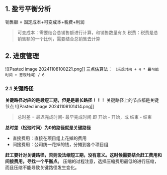 ## 1. 盈亏平衡分析
销售额 = 固定成本+可变成本+税费+利润

> 可变成本：需要结合总销售额进行计算，和销售数量有关
> 税费：税费是总销售额的一个比例，需要结合总销售去计算
## 2. 进度管理
![[Pasted image 20241108100221.png]]
三点估算法：
`（乐观时间 + 4 * 最可能时间 + 悲观时间）/ 6`

### 2.1 关键路径
**关键路径对应的是最短工期，但是是最长路径！！！**
关键路径上的节点都是关键节点
![[Pasted image 20241108101414.png]]
> 总时差 = 最迟完成时间- 最早完成时间
> 即 开始 - 开始，或 结束 - 结束

**总时差（松弛时间）为0的路径就是关键路径**

+ 直接费用：直接在项目组上花掉的费用
+ 间接费用：公司统一花掉的钱，分摊到各个项目组

**赶工要针对关键路径，否则没法缩短工期，没有意义。这时候需要结合赶工费用和间接费用，寻找一个平衡点。** 压缩的过程注意，选择压缩费用最低的进行压缩，而且压缩不能导致关键路径发生变化。


